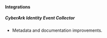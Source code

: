 
#### Integrations

##### CyberArk Identity Event Collector

- Metadata and documentation improvements.
